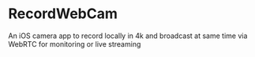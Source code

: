 # RecordWebCam

An iOS camera app to record locally in 4k and broadcast at same time via WebRTC for monitoring or live streaming
